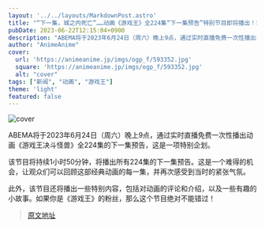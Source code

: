 ```yaml
---
layout: '../../layouts/MarkdownPost.astro'
title: "“下一集，城之内死亡”……动画《游戏王》全224集“下一集预告”特别节目即将播出！将持续1小时50分钟"
pubDate: 2023-06-22T12:15:04+0900
description: "ABEMA将于2023年6月24日（周六）晚上9点，通过实时直播免费一次性播出动画《游戏王决斗怪兽》全224集的下一集预告，这是一项特别企划。"
author: "AnimeAnime"
cover:
  url: 'https://animeanime.jp/imgs/ogp_f/593352.jpg'
  square: 'https://animeanime.jp/imgs/ogp_f/593352.jpg'
  alt: "cover"
tags: ["新闻", "动画", "游戏王"]
theme: 'light'
featured: false
---
```


![cover](https://animeanime.jp/imgs/ogp_f/593352.jpg)

ABEMA将于2023年6月24日（周六）晚上9点，通过实时直播免费一次性播出动画《游戏王决斗怪兽》全224集的下一集预告，这是一项特别企划。

该节目将持续1小时50分钟，将播出所有224集的下一集预告。这是一个难得的机会，让观众们可以回顾这部经典动画的每一集，并再次感受到当时的紧张气氛。

此外，该节目还将播出一些特别内容，包括对动画的评论和介绍，以及一些有趣的小故事。如果你是《游戏王》的粉丝，那么这个节目绝对不能错过！


>[原文地址](https://animeanime.jp/article/2023/06/22/78097.html)  